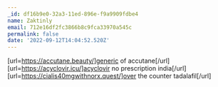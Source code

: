 ```yaml
---
_id: df16b9e0-32a3-11ed-896e-f9a9909fdbe4
name: Zaktinly
email: 712e16df2fc3866b8c9fca33970a545c
permalink: false
date: '2022-09-12T14:04:52.520Z'
---
```

[url=https://accutane.beauty/]generic of accutane[/url] [url=https://acyclovir.icu/]acyclovir no prescription india[/url] [url=https://cialis40mgwithnorx.quest/]over the counter tadalafil[/url]
